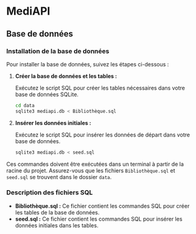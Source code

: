 # MediAPI

## Base de données

### Installation de la base de données

Pour installer la base de données, suivez les étapes ci-dessous :

1. **Créer la base de données et les tables :**

    Exécutez le script SQL pour créer les tables nécessaires dans votre base de données SQLite.

    ```bash
    cd data
    sqlite3 mediapi.db < Bibliothèque.sql
    ```

2. **Insérer les données initiales :**

    Exécutez le script SQL pour insérer les données de départ dans votre base de données.

    ```bash
    sqlite3 mediapi.db < seed.sql
    ```

Ces commandes doivent être exécutées dans un terminal à partir de la racine du projet. Assurez-vous que les fichiers `Bibliothèque.sql` et `seed.sql` se trouvent dans le dossier `data`.

### Description des fichiers SQL

- **Bibliothèque.sql :** Ce fichier contient les commandes SQL pour créer les tables de la base de données.
- **seed.sql :** Ce fichier contient les commandes SQL pour insérer les données initiales dans les tables.
